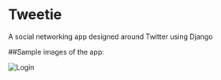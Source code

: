 # Tweetie
A social networking app designed around Twitter using Django

##Sample images of the app:

![Login](https://github.com/vasupradharamachanrdan/Tweetie/blob/main/media/TweetieLogin.png)
